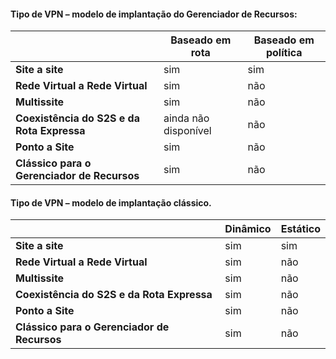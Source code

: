 #### Tipo de VPN – modelo de implantação do Gerenciador de Recursos:

| | **Baseado em rota** | **Baseado em política** |
|-----------------------------------|--------------------|------------------|
| **Site a site** | sim | sim |
| **Rede Virtual a Rede Virtual** | sim | não |
| **Multissite** | sim | não |
| **Coexistência do S2S e da Rota Expressa** | ainda não disponível | não |
| **Ponto a Site** | sim | não |
| **Clássico para o Gerenciador de Recursos** | sim | não |


#### Tipo de VPN – modelo de implantação clássico.


| | **Dinâmico** | **Estático** |
|---------------------------------------------|--------------------|--------------|
| **Site a site** | sim | sim |
| **Rede Virtual a Rede Virtual** | sim | não |
| **Multissite** | sim | não |
| **Coexistência do S2S e da Rota Expressa** | sim | não |
| **Ponto a Site** | sim | não |
| **Clássico para o Gerenciador de Recursos** | sim | não |

<!---HONumber=AcomDC_0406_2016-->